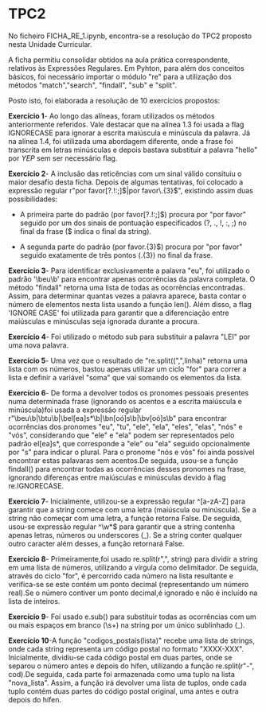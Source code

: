 # TPC2

No ficheiro FICHA_RE_1.ipynb, encontra-se a resolução do TPC2 proposto nesta Unidade Curricular.

A ficha permitiu consolidar obtidos na aula prática correspondente, relativos às Expressões Regulares. Em Pyhton, para além dos conceitos básicos, foi necessário importar o módulo "re" para a utilização dos métodos "match","search", "findall", "sub" e "split".

Posto isto, foi elaborada a resolução de 10 exercícios propostos:

**Exercício 1**- Ao longo das alíneas, foram utilizados os métodos anteriormente referidos. Vale destacar que na alínea 1.3 foi usada a flag IGNORECASE para ignorar a escrita maiúscula e minúscula da palavra. Já na alínea 1.4, foi utilizada uma abordagem diferente, onde a frase foi transcrita em letras minúsculas e depois bastava substituir a palavra "hello" por *YEP* sem ser necessário flag.


**Exercício 2**- A inclusão das reticências com um sinal válido consituiu o maior desafio desta ficha. Depois de algumas tentativas, foi colocado a expressão regular r"por favor[\?\.\!\:\;]$|por favor\.{3}$", existindo assim duas possibilidades:
* A primeira parte do padrão (por favor[\?\.\!\:\;]$) procura por "por favor" seguido por um dos sinais de pontuação especificados (?, ., !, :, ;) no final da frase ($ indica o final da string).

* A segunda parte do padrão (por favor\.{3}$) procura por "por favor" seguido exatamente de três pontos (\.{3}) no final da frase.

**Exercício 3**- Para identificar exclusivamente a palavra "eu", foi utilizado o padrão '\beu\b' para encontrar apenas ocorrências da palavra completa. O método "findall" retorna uma lista de todas as ocorrências encontradas. Assim, para determinar quantas vezes a palavra aparece, basta contar o número de elementos nesta lista usando a função len(). Além disso, a flag 'IGNORE CASE' foi utilizada para garantir que a diferenciação entre maiúsculas e minúsculas seja ignorada durante a procura.

**Exercício 4**- Foi utilizado o método sub para substituir a palavra "LEI" por uma nova palavra.

**Exercício 5**- Uma vez que o resultado de "re.split((",",linha)" retorna uma lista com os números, bastou apenas utilizar um ciclo "for" para correr a lista e definir a variável "soma" que vai somando os elementos da lista.

**Exercício 6**- De forma a devolver todos os pronomes pessoais presentes numa determinada frase (ignorando os acentos e a escrita maiúscula e minúscula)foi usada a expressão regular r"\beu\b|\btu\b|\bel[ea]s*\b|\bn[oó]s\b|\bv[oó]s\b" para encontrar ocorrências dos pronomes "eu", "tu", "ele", "ela", "eles", "elas", "nós" e "vós", considerando que "ele" e "ela" podem ser representados pelo padrão el[ea]s*, que corresponde a "ele" ou "ela" seguido opcionalmente por "s" para indicar o plural.  Para o pronome "nós e vós" foi ainda possível encontrar estas palavaras sem acentos.De seguida, usou-se a função findall() para encontrar todas as ocorrências desses pronomes na frase, ignorando diferenças entre maiúsculas e minúsculas devido à flag re.IGNORECASE. 

**Exercício 7**- Inicialmente, utilizou-se a expressão regular ^[a-zA-Z] para garantir que a string comece com uma letra (maiúscula ou minúscula). Se a string não começar com uma letra, a função retorna False. De seguida, usou-se expressão regular ^\w*$ para garantir que a string contenha apenas letras, números ou underscores (_). Se a string conter qualquer outro caracter além desses, a função retornará False.

**Exercício 8**- Primeiramente,foi usado re.split(r",", string) para dividir a string em uma lista de números, utilizando a vírgula como delimitador.
De seguida, através do ciclo "for", é percorrido cada número na lista resultante e verifica-se se este contém um ponto decimal (representando um número real).Se o número contiver um ponto decimal,é ignorado e não é incluído na lista de inteiros.

**Exercício 9**- Foi usado e.sub() para substituir todas as ocorrências com um ou mais espaços em branco (\s+) na string por um único sublinhado (_).

**Exercício 10**-A função "codigos_postais(lista)" recebe uma lista de strings, onde cada string representa um código postal no formato "XXXX-XXX". Inicialmente, dividiu-se  cada código postal em duas partes, onde se separou o número antes e depois do hífen, utilizando a função re.split(r"-", cod).De seguida, cada parte foi armazenada como uma tuplo na lista "nova_lista". Assim, a função irá devolver uma lista de tuplos, onde cada tuplo contém duas partes do código postal original, uma antes e outra depois do hífen. 
